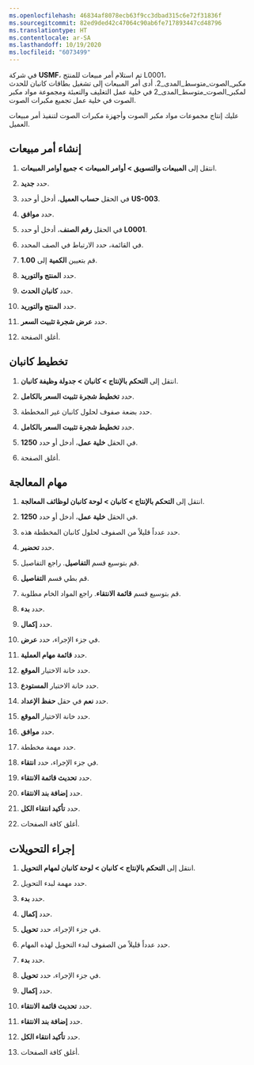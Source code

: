 ```yaml
---
ms.openlocfilehash: 46834af8078ecb63f9cc3dbad315c6e72f31836f
ms.sourcegitcommit: 82ed9ded42c47064c90ab6fe717893447cd48796
ms.translationtype: HT
ms.contentlocale: ar-SA
ms.lasthandoff: 10/19/2020
ms.locfileid: "6073499"
---
```

في شركة **USMF**، تم استلام أمر مبيعات للمنتج L0001‏، مكبر_الصوت_متوسط_المدى_2. أدى أمر المبيعات إلى تشغيل بطاقات كانبان للحدث لمكبر_الصوت_متوسط_المدى_2 في خلية عمل التغليف والتعبئة ومجموعة مواد مكبر الصوت في خلية عمل تجميع مكبرات الصوت. 

عليك إنتاج مجموعات مواد مكبر الصوت وأجهزة مكبرات الصوت لتنفيذ أمر مبيعات العميل.

## <a name="create-a-sales-order"></a>إنشاء أمر مبيعات

1.  انتقل إلى **المبيعات والتسويق > أوامر المبيعات > جميع أوامر المبيعات**.

2.  حدد **جديد**.

3.  في الحقل **حساب العميل**، أدخل أو حدد **US-003**.

4.  حدد **موافق**.

5.  في الحقل **رقم الصنف**، أدخل أو حدد **L0001**.

6.  في القائمة، حدد الارتباط في الصف المحدد.

7.  قم بتعيين **الكمية** إلى **1.00**.

8.  حدد **المنتج والتوريد**.

9.  حدد **كانبان الحدث**.

10. حدد **المنتج والتوريد**.

11. حدد **عرض شجرة تثبيت السعر**.

12. أغلق الصفحة.


## <a name="plan-the-kanbans"></a>تخطيط كانبان

1.  انتقل إلى **التحكم بالإنتاج > كانبان > جدولة وظيفة كانبان**.

2.  حدد **تخطيط شجرة تثبيت السعر بالكامل**.

3.  حدد بضعة صفوف لحلول كانبان غير المخططة.

4.  حدد **تخطيط شجرة تثبيت السعر بالكامل**.

5.  في الحقل **خلية عمل**، أدخل أو حدد **1250‎**.

6.  أغلق الصفحة.

## <a name="process-jobs"></a>مهام المعالجة

1.  انتقل إلى **التحكم بالإنتاج > كانبان > لوحة كانبان لوظائف المعالجة**.

2.  في الحقل **خلية عمل**، أدخل أو حدد **1250‎**.

3.  حدد عدداً قليلاً من الصفوف لحلول كانبان المخططة هذه.

4.  حدد **تحضير**.

5.  قم بتوسيع قسم **التفاصيل**. راجع التفاصيل.

6.  قم بطي قسم **التفاصيل**.

7.  قم بتوسيع قسم **قائمة الانتقاء**. راجع المواد الخام مطلوبة.

8.  حدد **بدء**.

9.  حدد **إكمال**.

10. في جزء الإجراء، حدد **عرض**.

11. حدد **قائمة مهام العملية**.

12. حدد خانة الاختيار **الموقع**.

13. حدد خانة الاختيار **المستودع**.

14. حدد **نعم** في حقل **حفظ الإعداد**.

15. حدد خانة الاختيار **الموقع**.

16. حدد **موافق**.

17. حدد مهمة مخططة.

18. في جزء الإجراء، حدد **انتقاء**.

19. حدد **تحديث قائمة الانتقاء**.

20. حدد **إضافة بند الانتقاء**.

21. حدد **تأكيد انتقاء الكل**.

22. أغلق كافة الصفحات.

## <a name="perform-transfers"></a>إجراء التحويلات

1.  انتقل إلى **التحكم بالإنتاج > كانبان > لوحة كانبان لمهام التحويل**.

2.  حدد مهمة لبدء التحويل. 

3.  حدد **بدء**.

3.  حدد **إكمال**.

4.  في جزء الإجراء، حدد **تحويل**.

5.  حدد عدداً قليلاً من الصفوف لبدء التحويل لهذه المهام. 

6.  حدد **بدء**.

6.  في جزء الإجراء، حدد **تحويل**.

7.  حدد **إكمال**.

7.  حدد **تحديث قائمة الانتقاء**.

8.  حدد **إضافة بند الانتقاء**.

9.  حدد **تأكيد انتقاء الكل**.

10. أغلق كافة الصفحات. 
